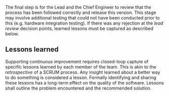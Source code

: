 The final step is for the Lead and the Chief Engineer to review that the process has been followed correctly and release this version. This stage may involve additional testing that could not have been conducted prior to this (e.g. hardware integration testing). If there was any rejection at the _lead review_ decision points, learned lessons must be captured as described below.

## Lessons learned

Supporting continuous improvement requires closed-loop capture of specific lessons learned by each member of the team. This is akin to the _retrospective_ of a SCRUM process. Any insight learned about a better way to do something is considered a lesson. Formally identifying and sharing these lessons has a long-term effect on the quality of the software. Lessons shall outline the problem encountered and the recommended solution.
